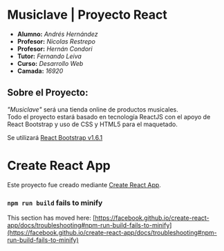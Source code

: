 # Musiclave | Proyecto React

* **Alumno:** _Andrés Hernández_
* **Profesor:** _Nicolas Restrepo_
* **Profesor:** _Hernán Condori_
* **Tutor:** _Fernando Leiva_
* **Curso:** _Desarrollo Web_
* **Camada:** _16920_

## Sobre el Proyecto:

_"Musiclave"_ será una tienda online de productos musicales.\
Todo el proyecto estará basado en tecnología ReactJS con el apoyo de React Bootstrap y uso de CSS y HTML5 para el maquetado.

Se utilizará [React Bootstrap v1.6.1](https://react-bootstrap-v4.netlify.app/)


# Create React App

Este proyecto fue creado mediante [Create React App](https://github.com/facebook/create-react-app).


### `npm run build` fails to minify

This section has moved here: [https://facebook.github.io/create-react-app/docs/troubleshooting#npm-run-build-fails-to-minify](https://facebook.github.io/create-react-app/docs/troubleshooting#npm-run-build-fails-to-minify)
